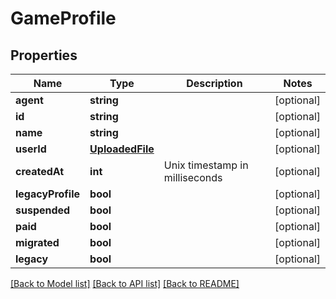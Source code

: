 # GameProfile

## Properties
Name | Type | Description | Notes
------------ | ------------- | ------------- | -------------
**agent** | **string** |  | [optional] 
**id** | **string** |  | [optional] 
**name** | **string** |  | [optional] 
**userId** | [**UploadedFile**](UploadedFile.md) |  | [optional] 
**createdAt** | **int** | Unix timestamp in milliseconds | [optional] 
**legacyProfile** | **bool** |  | [optional] 
**suspended** | **bool** |  | [optional] 
**paid** | **bool** |  | [optional] 
**migrated** | **bool** |  | [optional] 
**legacy** | **bool** |  | [optional] 

[[Back to Model list]](../README.md#documentation-for-models) [[Back to API list]](../README.md#documentation-for-api-endpoints) [[Back to README]](../README.md)


